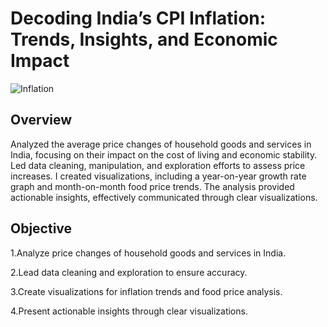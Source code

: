 # Decoding India’s CPI Inflation: Trends, Insights, and Economic Impact

![Inflation](https://github.com/Bhavana570/India_CPI_Inflation/blob/main/CPI%20INFLATION(Pic).jpeg)

## Overview
Analyzed the average price changes of household goods and services in India, focusing on their impact on the cost of living and economic stability. Led data cleaning, manipulation, and exploration efforts to assess price increases. I created visualizations, including a year-on-year growth rate graph and month-on-month food price trends. The analysis provided actionable insights, effectively communicated through clear visualizations.

## Objective
1.Analyze price changes of household goods and services in India.

2.Lead data cleaning and exploration to ensure accuracy.

3.Create visualizations for inflation trends and food price analysis.

4.Present actionable insights through clear visualizations.


